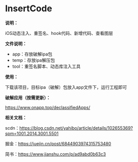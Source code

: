# InsertCode

**说明：**

iOS动态注入、重签名、hook代码、新增代码、查看图层

**文件说明：**

* app：存放破解ipa包
* temp：存放ipa解压包
* tool：重签名脚本、动态库注入工具

**使用：**

下载该项目，目标ipa（破解）包放入app文件下，运行工程即可

**破解应用（按需更新）：**

https://www.onapp.top/declassifiedApps/


**相关文档：**

scdn：https://blog.csdn.net/yahibo/article/details/102655369?spm=1001.2014.3001.5501

掘金：https://juejin.cn/post/6844903974315753480

简书：https://www.jianshu.com/p/ad9abd0b63c3
